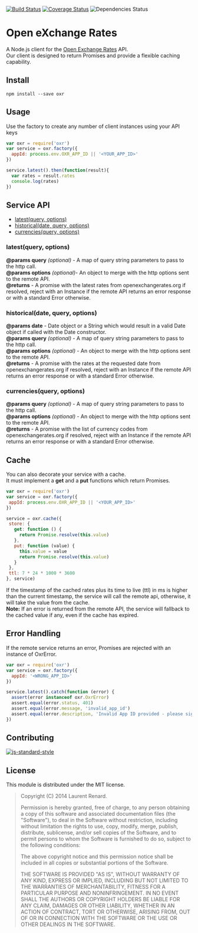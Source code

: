 [![Build Status](https://travis-ci.org/continuous-software/oxr.svg?branch=master)](https://travis-ci.org/continuous-software/oxr) [![Coverage Status](https://coveralls.io/repos/continuous-software/oxr/badge.svg?branch=master)](https://coveralls.io/r/continuous-software/oxr?branch=master) ![Dependencies Status](https://img.shields.io/david/continuous-software/oxr.svg)

# Open eXchange Rates

A Node.js client for the [Open Exchange Rates](https://openexchangerates.org) API.  
Our client is designed to return Promises and provide a flexible caching capability.

## Install

`npm install --save oxr`

## Usage

Use the factory to create any number of client instances using your API keys

```javascript
var oxr = require('oxr')
var service = oxr.factory({
  appId: process.env.OXR_APP_ID || '<YOUR_APP_ID>'
})

service.latest().then(function(result){
  var rates = result.rates
  console.log(rates)
})

```

## Service API

* [latest(query, options)](https://github.com/continuous-software/oxr#latestquery-options)
* [historical(date, query, options)](https://github.com/continuous-software/oxr#historicaldate-query-options)
* [currencies(query, options)](https://github.com/continuous-software/oxr#currenciesquery-options)

### latest(query, options)  
**@params query** *(optional)* - A map of query string parameters to pass to the http call.  
**@params options** *(optional)*- An object to merge with the http options sent to the remote API.  
**@returns** - A promise with the latest rates from openexchangerates.org if resolved, reject with an Instance if the remote API returns an error response or with a standard Error otherwise.

### historical(date, query, options)  
**@params date** - Date object or a String which would result in a valid Date object if called with the Date constructor.  
**@params query** *(optional)* - A map of query string parameters to pass to the http call.  
**@params options** *(optional)* - An object to merge with the http options sent to the remote API.  
**@returns** - A promise with the rates at the requested date from openexchangerates.org if resolved, reject with an Instance if the remote API returns an error response or with a standard Error otherwise.

### currencies(query, options)  
**@params query** *(optional)* - A map of query string parameters to pass to the http call.  
**@params options** *(optional)* - An object to merge with the http options sent to the remote API.  
**@returns** - A promise with the list of currency codes from openexchangerates.org if resolved, reject with an Instance if the remote API returns an error response or with a standard Error otherwise.

## Cache

You can also decorate your service with a cache.  
It must implement a **get** and a **put** functions which return Promises.

 ```javascript
var oxr = require('oxr')
var service = oxr.factory({
  appId: process.env.OXR_APP_ID || '<YOUR_APP_ID>'
})

service = oxr.cache({
  store: {
    get: function () {
      return Promise.resolve(this.value)
    },
    put: function (value) {
      this.value = value
      return Promise.resolve(this.value)
    }
  },
  ttl: 7 * 24 * 1000 * 3600
}, service)
```

If the timestamp of the cached rates plus its time to live (ttl) in ms is higher than the current timestamp, the service will call the remote api, otherwise, it will take the value from the cache.  
**Note:** If an error is returned from the remote API, the service will fallback to the cached value if any, even if the cache has expired.


## Error Handling

If the remote service returns an error, Promises are rejected with an instance of OxrError.

```javascript
var oxr = require('oxr')
var service = oxr.factory({
  appId: '<WRONG_APP_ID>'
})

service.latest().catch(function (error) {
  assert(error instanceof oxr.OxrError)
  assert.equal(error.status, 401)
  assert.equal(error.message, 'invalid_app_id')
  assert.equal(error.description, 'Invalid App ID provided - please sign up at https://openexchangerates.org/signup, or contact support@openexchangerates.org. Thanks!')
})
```

## Contributing

[![js-standard-style](https://cdn.rawgit.com/feross/standard/master/badge.svg)](https://github.com/feross/standard)

## License

This module is distributed under the MIT license.

> Copyright (C) 2014 Laurent Renard.
>
> Permission is hereby granted, free of charge, to any person
> obtaining a copy of this software and associated documentation files
> (the "Software"), to deal in the Software without restriction,
> including without limitation the rights to use, copy, modify, merge,
> publish, distribute, sublicense, and/or sell copies of the Software,
> and to permit persons to whom the Software is furnished to do so,
> subject to the following conditions:
>
> The above copyright notice and this permission notice shall be
> included in all copies or substantial portions of the Software.
>
> THE SOFTWARE IS PROVIDED "AS IS", WITHOUT WARRANTY OF ANY KIND,
> EXPRESS OR IMPLIED, INCLUDING BUT NOT LIMITED TO THE WARRANTIES OF
> MERCHANTABILITY, FITNESS FOR A PARTICULAR PURPOSE AND
> NONINFRINGEMENT. IN NO EVENT SHALL THE AUTHORS OR COPYRIGHT HOLDERS
> BE LIABLE FOR ANY CLAIM, DAMAGES OR OTHER LIABILITY, WHETHER IN AN
> ACTION OF CONTRACT, TORT OR OTHERWISE, ARISING FROM, OUT OF OR IN
> CONNECTION WITH THE SOFTWARE OR THE USE OR OTHER DEALINGS IN THE
> SOFTWARE.
